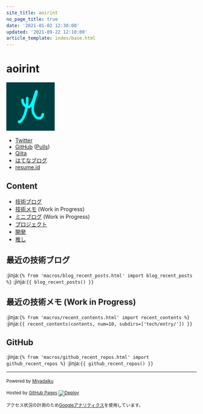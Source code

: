 ```yaml
---
site_title: aoirint
no_page_title: true
date: '2021-01-02 12:30:00'
updated: '2021-09-22 12:10:00'
article_template: index/base.html
---
```

# aoirint

![avatar](/static/images/avatar.png)

- [Twitter](https://twitter.com/aoirint)
- [GitHub](https://github.com/aoirint) ([Pulls](https://github.com/pulls?q=involves%3Aaoirint+-user%3Aaoirint))
- [Qiita](https://qiita.com/aoirint)
- [はてなブログ](https://aoirint.hatenablog.com/)
- [resume.id](https://www.resume.id/aoirint)

## Content
- [技術ブログ](https://blog.aoirint.com/)
- [技術メモ](tech/) (Work in Progress)
- [ミニブログ](times/) (Work in Progress)
- [プロジェクト](works/)
- [開発](dev/)
- [推し](favs/)

## 最近の技術ブログ
:jinja:`{% from 'macros/blog_recent_posts.html' import blog_recent_posts %}`
:jinja:`{{ blog_recent_posts() }}`

## 最近の技術メモ (Work in Progress)

:jinja:`{% from 'macros/recent_contents.html' import recent_contents %}`
:jinja:`{{ recent_contents(contents, num=10, subdirs=['tech/entry/']) }}`

## GitHub

:jinja:`{% from 'macros/github_recent_repos.html' import github_recent_repos %}`
:jinja:`{{ github_recent_repos() }}`

---
<small>Powered by [Miyadaiku](https://github.com/miyadaiku/miyadaiku)</small>

<small>Hosted by [GitHub Pages](https://pages.github.com/) [![Deploy](https://github.com/aoirint/aoirint.com/actions/workflows/deploy.yml/badge.svg)](https://github.com/aoirint/aoirint.com/actions/workflows/deploy.yml)</small>

<small>アクセス状況の計測のため[Googleアナリティクス](https://policies.google.com/technologies/partner-sites)を使用しています。</small>
